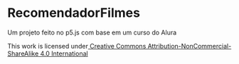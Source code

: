 # RecomendadorFilmes

Um projeto feito no p5.js com base em um curso do Alura

This work is licensed under[ Creative Commons Attribution-NonCommercial-ShareAlike 4.0 International](https://creativecommons.org/licenses/by-nc-sa/4.0/)
